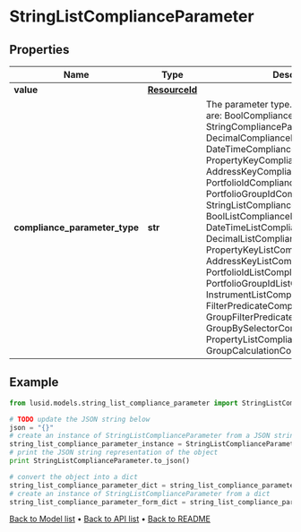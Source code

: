 # StringListComplianceParameter


## Properties
Name | Type | Description | Notes
------------ | ------------- | ------------- | -------------
**value** | [**ResourceId**](ResourceId.md) |  | 
**compliance_parameter_type** | **str** | The parameter type. The available values are: BoolComplianceParameter, StringComplianceParameter, DecimalComplianceParameter, DateTimeComplianceParameter, PropertyKeyComplianceParameter, AddressKeyComplianceParameter, PortfolioIdComplianceParameter, PortfolioGroupIdComplianceParameter, StringListComplianceParameter, BoolListComplianceParameter, DateTimeListComplianceParameter, DecimalListComplianceParameter, PropertyKeyListComplianceParameter, AddressKeyListComplianceParameter, PortfolioIdListComplianceParameter, PortfolioGroupIdListComplianceParameter, InstrumentListComplianceParameter, FilterPredicateComplianceParameter, GroupFilterPredicateComplianceParameter, GroupBySelectorComplianceParameter, PropertyListComplianceParameter, GroupCalculationComplianceParameter | 

## Example

```python
from lusid.models.string_list_compliance_parameter import StringListComplianceParameter

# TODO update the JSON string below
json = "{}"
# create an instance of StringListComplianceParameter from a JSON string
string_list_compliance_parameter_instance = StringListComplianceParameter.from_json(json)
# print the JSON string representation of the object
print StringListComplianceParameter.to_json()

# convert the object into a dict
string_list_compliance_parameter_dict = string_list_compliance_parameter_instance.to_dict()
# create an instance of StringListComplianceParameter from a dict
string_list_compliance_parameter_form_dict = string_list_compliance_parameter.from_dict(string_list_compliance_parameter_dict)
```
[Back to Model list](../README.md#documentation-for-models) &#8226; [Back to API list](../README.md#documentation-for-api-endpoints) &#8226; [Back to README](../README.md)


